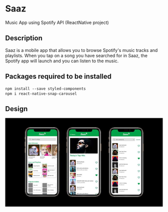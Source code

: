 # Saaz
Music App using Spotify API (ReactNative project)

## Description
Saaz is a mobile app that allows you to browse Spotify's music tracks and playlists. When you tap on a song you have searched for in Saaz, the Spotify app will launch and you can listen to the music.

## Packages required to be installed
```
npm install --save styled-components
npm i react-native-snap-carousel
```

## Design
![Image](imgs/saaz_img.jpg)